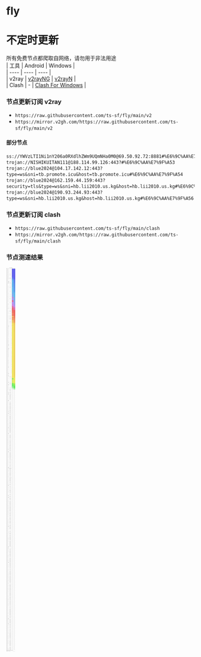 # fly
# 不定时更新
所有免费节点都爬取自网络，请勿用于非法用途  
|  工具  | Android  | Windows  |  
|  ----  | ----   | ----  |  
| v2ray  | [v2rayNG](https://github.com/2dust/v2rayNG/releases) | [v2rayN](https://github.com/2dust/v2rayN/releases) |  
| Clash  | - | [Clash For Windows](https://github.com/2dust/clashN/releases) | 
  
### 节点更新订阅  v2ray
- `https://raw.githubusercontent.com/ts-sf/fly/main/v2`  
- `https://mirror.v2gh.com/https://raw.githubusercontent.com/ts-sf/fly/main/v2`  

#### 部分节点  
``` 
ss://YWVzLTI1Ni1nY206a0RXdlhZWm9UQmNHa0M0@69.50.92.72:8881#%E6%9C%AA%E7%9F%A52%201.9MB%2Fs
trojan://NISHIKUITAN111@188.114.99.126:443?#%E6%9C%AA%E7%9F%A53
trojan://blue2024@104.17.142.12:443?type=ws&sni=tb.promote.icu&host=tb.promote.icu#%E6%9C%AA%E7%9F%A54
trojan://blue2024@162.159.44.159:443?security=tls&type=ws&sni=hb.lii2010.us.kg&host=hb.lii2010.us.kg#%E6%9C%AA%E7%9F%A55
trojan://blue2024@190.93.244.93:443?type=ws&sni=hb.lii2010.us.kg&host=hb.lii2010.us.kg#%E6%9C%AA%E7%9F%A56
```
### 节点更新订阅  clash
- `https://raw.githubusercontent.com/ts-sf/fly/main/clash`  
- `https://mirror.v2gh.com/https://raw.githubusercontent.com/ts-sf/fly/main/clash`  

### 节点测速结果
![image](traffic.png)
